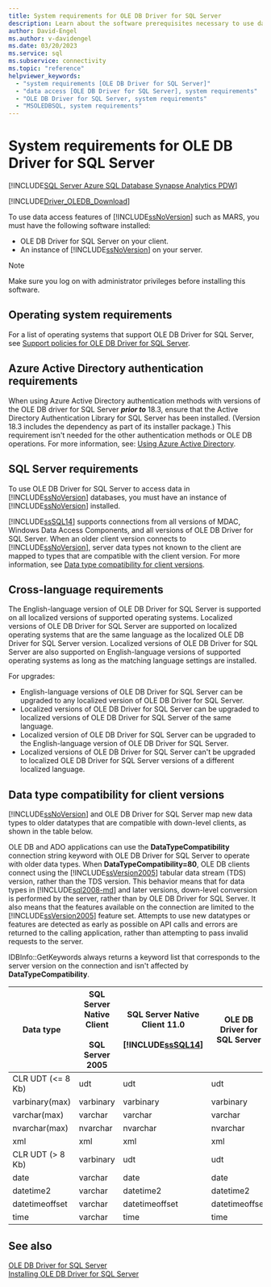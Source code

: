 ```yaml
---
title: System requirements for OLE DB Driver for SQL Server
description: Learn about the software prerequisites necessary to use data access features of SQL Server such as MARS in OLE DB Driver for SQL Server.
author: David-Engel
ms.author: v-davidengel
ms.date: 03/20/2023
ms.service: sql
ms.subservice: connectivity
ms.topic: "reference"
helpviewer_keywords:
  - "system requirements [OLE DB Driver for SQL Server]"
  - "data access [OLE DB Driver for SQL Server], system requirements"
  - "OLE DB Driver for SQL Server, system requirements"
  - "MSOLEDBSQL, system requirements"
---
```


# System requirements for OLE DB Driver for SQL Server

[!INCLUDE[SQL Server Azure SQL Database Synapse Analytics PDW](../../includes/applies-to-version/sql-asdb-asdbmi-asa-pdw.md)]

[!INCLUDE[Driver_OLEDB_Download](../../includes/driver_oledb_download.md)]

To use data access features of [!INCLUDE[ssNoVersion](../../includes/ssnoversion-md.md)] such as MARS, you must have the following software installed:  

* OLE DB Driver for SQL Server on your client.  
* An instance of [!INCLUDE[ssNoVersion](../../includes/ssnoversion-md.md)] on your server.

> [!NOTE]  
> Make sure you log on with administrator privileges before installing this software.  

## Operating system requirements  

For a list of operating systems that support OLE DB Driver for SQL Server, see [Support policies for OLE DB Driver for SQL Server](../oledb/applications/support-policies-for-oledb-driver-for-sql-server.md).  

## Azure Active Directory authentication requirements  

When using Azure Active Directory authentication methods with versions of the OLE DB driver for SQL Server ***prior to*** 18.3, ensure that the Active Directory Authentication Library for SQL Server has been installed. (Version 18.3 includes the dependency as part of its installer package.) This requirement isn't needed for the other authentication methods or OLE DB operations. For more information, see: [Using Azure Active Directory](features/using-azure-active-directory.md).

## SQL Server requirements  

To use OLE DB Driver for SQL Server to access data in [!INCLUDE[ssNoVersion](../../includes/ssnoversion-md.md)] databases, you must have an instance of [!INCLUDE[ssNoVersion](../../includes/ssnoversion-md.md)] installed.  

[!INCLUDE[ssSQL14](../../includes/sssql14-md.md)] supports connections from all versions of MDAC, Windows Data Access Components, and all versions of OLE DB Driver for SQL Server. When an older client version connects to [!INCLUDE[ssNoVersion](../../includes/ssnoversion-md.md)], server data types not known to the client are mapped to types that are compatible with the client version. For more information, see [Data type compatibility for client versions](#data-type-compatibility-for-client-versions).  

## Cross-language requirements  

The English-language version of OLE DB Driver for SQL Server is supported on all localized versions of supported operating systems. Localized versions of OLE DB Driver for SQL Server are supported on localized operating systems that are the same language as the localized OLE DB Driver for SQL Server version. Localized versions of OLE DB Driver for SQL Server are also supported on English-language versions of supported operating systems as long as the matching language settings are installed.  

For upgrades:  

* English-language versions of OLE DB Driver for SQL Server can be upgraded to any localized version of OLE DB Driver for SQL Server.  
* Localized versions of OLE DB Driver for SQL Server can be upgraded to localized versions of OLE DB Driver for SQL Server of the same language.  
* Localized version of OLE DB Driver for SQL Server can be upgraded to the English-language version of OLE DB Driver for SQL Server.  
* Localized versions of OLE DB Driver for SQL Server can't be upgraded to localized OLE DB Driver for SQL Server versions of a different localized language.  

## Data type compatibility for client versions  

[!INCLUDE[ssNoVersion](../../includes/ssnoversion-md.md)] and OLE DB Driver for SQL Server map new data types to older datatypes that are compatible with down-level clients, as shown in the table below.  

OLE DB and ADO applications can use the **DataTypeCompatibility** connection string keyword with OLE DB Driver for SQL Server to operate with older data types. When **DataTypeCompatibility=80**, OLE DB clients connect using the [!INCLUDE[ssVersion2005](../../includes/ssversion2005-md.md)] tabular data stream (TDS) version, rather than the TDS version. This behavior means that for data types in [!INCLUDE[sql2008-md](../../includes/sql2008-md.md)] and later versions, down-level conversion is performed by the server, rather than by OLE DB Driver for SQL Server. It also means that the features available on the connection are limited to the [!INCLUDE[ssVersion2005](../../includes/ssversion2005-md.md)] feature set. Attempts to use new datatypes or features are detected as early as possible on API calls and errors are returned to the calling application, rather than attempting to pass invalid requests to the server.  

IDBInfo::GetKeywords always returns a keyword list that corresponds to the server version on the connection and isn't affected by **DataTypeCompatibility**.  

|Data type|SQL Server Native Client<br /><br />SQL Server 2005|SQL Server Native Client 11.0<br /><br /> [!INCLUDE[ssSQL14](../../includes/sssql14-md.md)]|OLE DB Driver for SQL Server|Windows Data Access Components, MDAC, and<br /><br /> OLE DB Driver for SQL Server OLE DB applications with DataTypeCompatibility=80|  
|---------------|--------------------------------------------------|-------------------------------------------------------------|-------------------------------------------------------------|-------------------------------------------------------------------------------------------------------------------------------|  
|CLR UDT (\<= 8 Kb)|udt|udt|udt|Varbinary|  
|varbinary(max)|varbinary|varbinary|varbinary|Image|  
|varchar(max)|varchar|varchar|varchar|Text|  
|nvarchar(max)|nvarchar|nvarchar|nvarchar|Ntext|  
|xml|xml|xml|xml|Ntext|  
|CLR UDT (> 8 Kb)|varbinary|udt|udt|Image|  
|date|varchar|date|date|Varchar|  
|datetime2|varchar|datetime2|datetime2|Varchar|  
|datetimeoffset|varchar|datetimeoffset|datetimeoffset|Varchar|  
|time|varchar|time|time|Varchar|  

## See also  

[OLE DB Driver for SQL Server](../oledb/oledb-driver-for-sql-server.md)  
[Installing OLE DB Driver for SQL Server](../oledb/applications/installing-oledb-driver-for-sql-server.md)  
